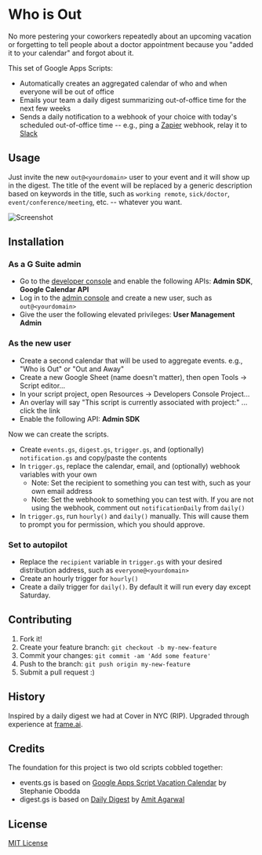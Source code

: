 # Who is Out

No more pestering your coworkers repeatedly about an upcoming vacation or forgetting to tell people about a doctor appointment because you "added it to your calendar" and forgot about it.

This set of Google Apps Scripts:

- Automatically creates an aggregated calendar of who and when everyone will be out of office
- Emails your team a daily digest summarizing out-of-office time for the next few weeks
- Sends a daily notification to a webhook of your choice with today's scheduled out-of-office time -- e.g., ping a [Zapier](https://zapier.com) webhook, relay it to [Slack](https://slack.com)

## Usage

Just invite the new `out@<yourdomain>` user to your event and it will show up in the digest. The title of the event will be replaced by a generic description based on keywords in the title, such as `working remote`, `sick/doctor`, `event/conference/meeting`, etc. -- whatever you want.

![Screenshot](http://dropshare-superstrong.s3.amazonaws.com/XfBD5oLxNGgcJR/Screen-Shot-2016-12-16-at-9.55.43-PM.png)

## Installation

### As a G Suite admin
- Go to the [developer console](https://console.developers.google.com) and enable the following APIs: **Admin SDK**, **Google Calendar API**
- Log in to the [admin console](https://admin.google.com) and create a new user, such as `out@<yourdomain>`
- Give the user the following elevated privileges: **User Management Admin**

### As the new user
- Create a second calendar that will be used to aggregate events. e.g., "Who is Out" or "Out and Away"
- Create a new Google Sheet (name doesn't matter), then open Tools -> Script editor...
- In your script project, open Resources -> Developers Console Project...
- An overlay will say "This script is currently associated with project:" ... click the link
- Enable the following API: **Admin SDK**

Now we can create the scripts.

- Create `events.gs`, `digest.gs`, `trigger.gs`, and (optionally) `notification.gs` and copy/paste the contents
- In `trigger.gs`, replace the calendar, email, and (optionally) webhook variables with your own
    - Note: Set the recipient to something you can test with, such as your own email address
    - Note: Set the webhook to something you can test with. If you are not using the webhook, comment out `notificationDaily` from `daily()`
- In `trigger.gs`, run `hourly()` and `daily()` manually. This will cause them to prompt you for permission, which you should approve.

### Set to autopilot
- Replace the `recipient` variable in `trigger.gs` with your desired distribution address, such as `everyone@<yourdomain>`
- Create an hourly trigger for `hourly()`
- Create a daily trigger for `daily()`. By default it will run every day except Saturday.

## Contributing

1. Fork it!
2. Create your feature branch: `git checkout -b my-new-feature`
3. Commit your changes: `git commit -am 'Add some feature'`
4. Push to the branch: `git push origin my-new-feature`
5. Submit a pull request :)

## History

Inspired by a daily digest we had at Cover in NYC (RIP). Upgraded through experience at [frame.ai](https://frame.ai).

## Credits

The foundation for this project is two old scripts cobbled together:

- events.gs is based on [Google Apps Script Vacation Calendar](https://github.com/sobodda/Google-Apps-Script-Vacation-Calendar) by Stephanie Obodda
- digest.gs is based on [Daily Digest](https://ctrlq.org/code/19961-google-calendar-agenda-email) by [Amit Agarwal](https://github.com/labnol)

## License

[MIT License](https://opensource.org/licenses/MIT)
